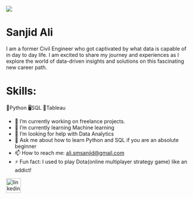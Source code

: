 ![](https://github.com/ali-sanjid/myself/blob/main/banner.png)

# Sanjid Ali

I am a former Civil Engineer who got captivated by what data is capable of in day to day life. I am excited to share my journey and experiences as I explore the world of data-driven insights and solutions on this fascinating new career path.

# Skills: 
🐍Python 
🖥️SQL
📶Tableau 

- 🔭 I’m currently working on freelance projects. 
- 🌱 I’m currently learning Machine learning 
- 🤔 I’m looking for help with Data Analytics 
- 💬 Ask me about how to learn Python and SQL if you are an absolute beginner 
- 📫 How to reach me: ali.smsanjid@gmail.com 
- ⚡ Fun fact: I used to play Dota(online multiplayer strategy game) like an addict! 


[<img src='https://cdn.jsdelivr.net/npm/simple-icons@3.0.1/icons/linkedin.svg' alt='linkedin' height='40'>](https://www.linkedin.com/in/https://www.linkedin.com/in/sm-sanjid-ali//)  

